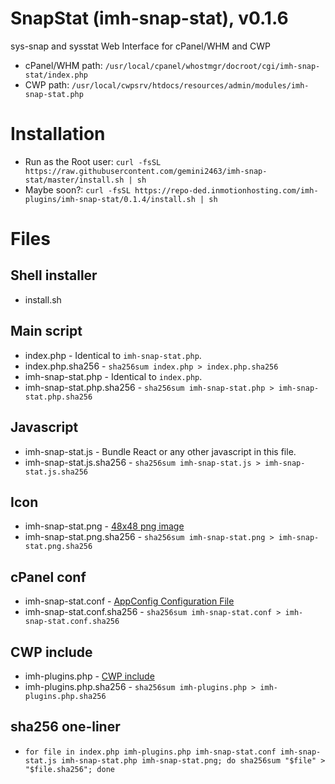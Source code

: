 # SnapStat (imh-snap-stat), v0.1.6

sys-snap and sysstat Web Interface for cPanel/WHM and CWP

- cPanel/WHM path: `/usr/local/cpanel/whostmgr/docroot/cgi/imh-snap-stat/index.php`
- CWP path: `/usr/local/cwpsrv/htdocs/resources/admin/modules/imh-snap-stat.php`

# Installation

- Run as the Root user: `curl -fsSL https://raw.githubusercontent.com/gemini2463/imh-snap-stat/master/install.sh | sh`
- Maybe soon?: `curl -fsSL https://repo-ded.inmotionhosting.com/imh-plugins/imh-snap-stat/0.1.4/install.sh | sh`

# Files

## Shell installer

- install.sh

## Main script

- index.php - Identical to `imh-snap-stat.php`.
- index.php.sha256 - `sha256sum index.php > index.php.sha256`
- imh-snap-stat.php - Identical to `index.php`.
- imh-snap-stat.php.sha256 - `sha256sum imh-snap-stat.php > imh-snap-stat.php.sha256`

## Javascript

- imh-snap-stat.js - Bundle React or any other javascript in this file.
- imh-snap-stat.js.sha256 - `sha256sum imh-snap-stat.js > imh-snap-stat.js.sha256`

## Icon

- imh-snap-stat.png - [48x48 png image](https://api.docs.cpanel.net/guides/guide-to-whm-plugins/guide-to-whm-plugins-plugin-files/#icons)
- imh-snap-stat.png.sha256 - `sha256sum imh-snap-stat.png > imh-snap-stat.png.sha256`

## cPanel conf

- imh-snap-stat.conf - [AppConfig Configuration File](https://api.docs.cpanel.net/guides/guide-to-whm-plugins/guide-to-whm-plugins-appconfig-configuration-file)
- imh-snap-stat.conf.sha256 - `sha256sum imh-snap-stat.conf > imh-snap-stat.conf.sha256`

## CWP include

- imh-plugins.php - [CWP include](https://wiki.centos-webpanel.com/how-to-build-a-cwp-module)
- imh-plugins.php.sha256 - `sha256sum imh-plugins.php > imh-plugins.php.sha256`

## sha256 one-liner

- `for file in index.php imh-plugins.php imh-snap-stat.conf imh-snap-stat.js imh-snap-stat.php imh-snap-stat.png; do sha256sum "$file" > "$file.sha256"; done`
